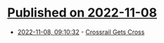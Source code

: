 # [Published on 2022-11-08](index.md)

* [2022-11-08, 09:10:32](https://news.ycombinator.com/item?id=33517356) - [Crossrail Gets Cross](https://diamondgeezer.blogspot.com/2022/11/crossrail-gets-cross.html)
